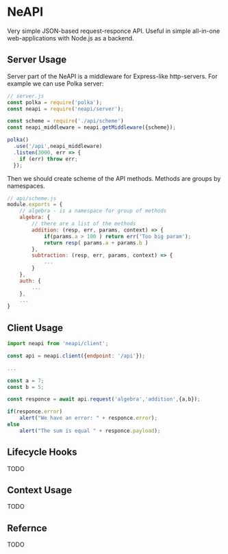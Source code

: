 # NeAPI
Very simple JSON-based request-responce API. Useful in simple all-in-one web-applications with Node.js as a backend.

## Server Usage

Server part of the NeAPI is a middleware for Express-like http-servers. For example we can use Polka server:

```js
// server.js
const polka = require('polka');
const neapi = require('neapi/server');

const scheme = require('./api/scheme')
const neapi_middleware = neapi.getMiddleware({scheme});

polka()
  .use('/api',neapi_middleware)
  .listen(3000, err => {
    if (err) throw err;
  });
```

Then we should create scheme of the API methods. Methods are groups by namespaces. 

```js
// api/scheme.js
module.exports = {
    // algebra - is a namespace for group of methods
    algebra: {
        // there are a list of the methods
        addition: (resp, err, params, context) => {
            if(params.a > 100 ) return err('Too big param');
            return resp( params.a + params.b )
        },
        subtraction: (resp, err, params, context) => {
            ...
        }
    },
    auth: {
        ...
    },
    ...   
}
```

## Client Usage

```js
import neapi from 'neapi/client';

const api = neapi.client({endpoint: '/api'});

...

const a = 7;
const b = 5;

const responce = await api.request('algebra','addition',{a,b});

if(responce.error)
    alert("We have an error: " + responce.error);
else
    alert("The sum is equal " + responce.payload);
```

## Lifecycle Hooks

TODO

## Context Usage

TODO

## Refernce

TODO